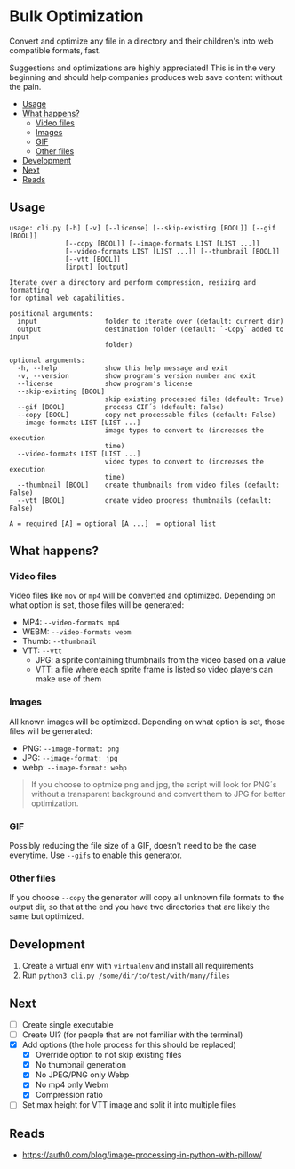 # Bulk Optimization

Convert and optimize any file in a directory and their children's into web compatible
formats, fast.

Suggestions and optimizations are highly appreciated! This is in the very beginning and
should help companies produces web save content without the pain.

- [Usage](#usage)
- [What happens?](#what-happens)
  - [Video files](#video-files)
  - [Images](#images)
  - [GIF](#gif)
  - [Other files](#other-files)
- [Development](#development)
- [Next](#next)
- [Reads](#reads)

## Usage

```
usage: cli.py [-h] [-v] [--license] [--skip-existing [BOOL]] [--gif [BOOL]]
              [--copy [BOOL]] [--image-formats LIST [LIST ...]]
              [--video-formats LIST [LIST ...]] [--thumbnail [BOOL]]
              [--vtt [BOOL]]
              [input] [output]

Iterate over a directory and perform compression, resizing and formatting
for optimal web capabilities.

positional arguments:
  input                 folder to iterate over (default: current dir)
  output                destination folder (default: `-Copy` added to input
                        folder)

optional arguments:
  -h, --help            show this help message and exit
  -v, --version         show program's version number and exit
  --license             show program's license
  --skip-existing [BOOL]
                        skip existing processed files (default: True)
  --gif [BOOL]          process GIF´s (default: False)
  --copy [BOOL]         copy not processable files (default: False)
  --image-formats LIST [LIST ...]
                        image types to convert to (increases the execution
                        time)
  --video-formats LIST [LIST ...]
                        video types to convert to (increases the execution
                        time)
  --thumbnail [BOOL]    create thumbnails from video files (default: False)
  --vtt [BOOL]          create video progress thumbnails (default: False)

A = required [A] = optional [A ...]  = optional list
```

## What happens?

### Video files

Video files like `mov` or `mp4` will be converted and optimized. Depending on what option
is set, those files will be generated:

- MP4: `--video-formats mp4`
- WEBM: `--video-formats webm`
- Thumb: `--thumbnail`
- VTT: `--vtt`
  - JPG: a sprite containing thumbnails from the video based on a value
  - VTT: a file where each sprite frame is listed so video players can make use of them

### Images

All known images will be optimized. Depending on what option is set, those files will be
generated:

- PNG: `--image-format: png`
- JPG: `--image-format: jpg`
- webp: `--image-format: webp`

> If you choose to optmize png and jpg, the script will look for PNG´s without a
> transparent background and convert them to JPG for better optimization.

### GIF

Possibly reducing the file size of a GIF, doesn't need to be the case everytime. Use
`--gifs` to enable this generator.

### Other files

If you choose `--copy` the generator will copy all unknown file formats to the output dir,
so that at the end you have two directories that are likely the same but optimized.

## Development

1. Create a virtual env with `virtualenv` and install all requirements
2. Run `python3 cli.py /some/dir/to/test/with/many/files`

## Next

- [ ] Create single executable
- [ ] Create UI? (for people that are not familiar with the terminal)
- [x] Add options (the hole process for this should be replaced)
  - [x] Override option to not skip existing files
  - [x] No thumbnail generation
  - [x] No JPEG/PNG only Webp
  - [x] No mp4 only Webm
  - [x] Compression ratio
- [ ] Set max height for VTT image and split it into multiple files

## Reads

- https://auth0.com/blog/image-processing-in-python-with-pillow/
